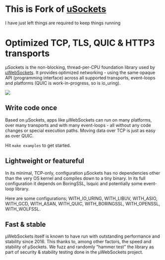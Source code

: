 # This is Fork of <a href="https://uNetworking/uSockets">uSockets</a>
I have just left things are required to keep things running

# Optimized TCP, TLS, QUIC & HTTP3 transports

µSockets is the non-blocking, thread-per-CPU foundation library used by [µWebSockets](https://github.com/uNetworking/uWebSockets). It provides optimized networking - using the same opaque API (programming interface) across all supported transports, event-loops and platforms (QUIC is work-in-progress, so is io_uring).

<a href="https://github.com/uNetworking/uSockets/releases"><img src="https://img.shields.io/github/v/release/uNetworking/uSockets"></a>

## Write code once
Based on µSockets, apps like µWebSockets can run on many platforms, over many transports and with many event-loops - all without any code changes or special execution paths. Moving data over TCP is just as easy as over QUIC.

Hit `make examples` to get started.

## Lightweight or featureful
In its minimal, TCP-only, configuration µSockets has no dependencies other than the very OS kernel and compiles down to a tiny binary. In its full configuration it depends on BoringSSL, lsquic and potentially some event-loop library.

Here are some configurations; WITH_IO_URING, WITH_LIBUV, WITH_ASIO, WITH_GCD, WITH_ASAN, WITH_QUIC, WITH_BORINGSSL, WITH_OPENSSL, WITH_WOLFSSL.

## Fast & stable
µWebSockets itself is known to have run with outstanding performance and stability since 2016. This thanks to, among other factors, the speed and stability of µSockets. We fuzz and randomly "hammer test" the library as part of security & stability testing done in the µWebSockets project.
